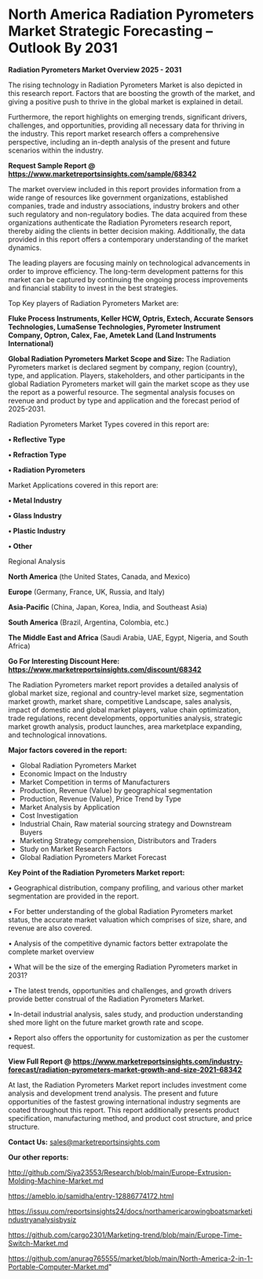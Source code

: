 # North America Radiation Pyrometers Market Strategic Forecasting – Outlook By 2031

<Strong> Radiation Pyrometers Market Overview 2025 - 2031</strong>

The rising technology in Radiation Pyrometers Market is also depicted in this research report. Factors that are boosting the growth of the market, and giving a positive push to thrive in the global market is explained in detail.

Furthermore, the report highlights on emerging trends, significant drivers, challenges, and opportunities, providing all necessary data for thriving in the industry. This report market research offers a comprehensive perspective, including an in-depth analysis of the present and future scenarios within the industry.

<strong>Request Sample Report @ <a href=https://www.marketreportsinsights.com/sample/68342>https://www.marketreportsinsights.com/sample/68342</a></strong>

The market overview included in this report provides information from a wide range of resources like government organizations, established companies, trade and industry associations, industry brokers and other such regulatory and non-regulatory bodies. The data acquired from these organizations authenticate the Radiation Pyrometers research report, thereby aiding the clients in better decision making. Additionally, the data provided in this report offers a contemporary understanding of the market dynamics.

The leading players are focusing mainly on technological advancements in order to improve efficiency. The long-term development patterns for this market can be captured by continuing the ongoing process improvements and financial stability to invest in the best strategies.

Top Key players of Radiation Pyrometers Market are:

<strong>Fluke Process Instruments, Keller HCW, Optris, Extech, Accurate Sensors Technologies, LumaSense Technologies, Pyrometer Instrument Company, Optron, Calex, Fae, Ametek Land (Land Instruments International)</strong>

<strong><b>Global Radiation Pyrometers Market Scope and Size:</b></strong>
The Radiation Pyrometers market is declared segment by company, region (country), type, and application. Players, stakeholders, and other participants in the global Radiation Pyrometers market will gain the market scope as they use the report as a powerful resource. The segmental analysis focuses on revenue and product by type and application and the forecast period of 2025-2031.

Radiation Pyrometers Market Types covered in this report are:

<strong>• Reflective Type

• Refraction Type

• Radiation Pyrometers</strong>

Market Applications covered in this report are:

<strong>• Metal Industry

• Glass Industry

• Plastic Industry

• Other</strong> 

Regional Analysis

<strong>North America</strong> (the United States, Canada, and Mexico)

<strong>Europe</strong> (Germany, France, UK, Russia, and Italy)

<strong>Asia-Pacific</strong> (China, Japan, Korea, India, and Southeast Asia)

<strong>South America</strong> (Brazil, Argentina, Colombia, etc.)

<strong>The Middle East and Africa</strong> (Saudi Arabia, UAE, Egypt, Nigeria, and South Africa)

<strong>Go For Interesting Discount Here: <a href=https://www.marketreportsinsights.com/discount/68342>https://www.marketreportsinsights.com/discount/68342</a></strong>

The Radiation Pyrometers market report provides a detailed analysis of global market size, regional and country-level market size, segmentation market growth, market share, competitive Landscape, sales analysis, impact of domestic and global market players, value chain optimization, trade regulations, recent developments, opportunities analysis, strategic market growth analysis, product launches, area marketplace expanding, and technological innovations.

<strong><b>Major factors covered in the report:</b></strong>
<ul>
  <li>Global Radiation Pyrometers Market </li>
  <li>Economic Impact on the Industry</li>
  <li>Market Competition in terms of Manufacturers</li>
  <li>Production, Revenue (Value) by geographical segmentation</li>
  <li>Production, Revenue (Value), Price Trend by Type</li>
  <li>Market Analysis by Application</li>
  <li>Cost Investigation</li>
  <li>Industrial Chain, Raw material sourcing strategy and Downstream Buyers</li>
  <li>Marketing Strategy comprehension, Distributors and Traders</li>
  <li>Study on Market Research Factors</li>
  <li>Global Radiation Pyrometers Market Forecast</li>
</ul>

<strong><b>Key Point of the Radiation Pyrometers Market report:</b></strong>

• Geographical distribution, company profiling, and various other market segmentation are provided in the report.

• For better understanding of the global Radiation Pyrometers market status, the accurate market valuation which comprises of size, share, and revenue are also covered.

• Analysis of the competitive dynamic factors better extrapolate the complete market overview

• What will be the size of the emerging Radiation Pyrometers market in 2031?

• The latest trends, opportunities and challenges, and growth drivers provide better construal of the Radiation Pyrometers Market.

• In-detail industrial analysis, sales study, and production understanding shed more light on the future market growth rate and scope.

• Report also offers the opportunity for customization as per the customer request.

<strong><b>View Full Report @ <a href=https://www.marketreportsinsights.com/industry-forecast/radiation-pyrometers-market-growth-and-size-2021-68342>https://www.marketreportsinsights.com/industry-forecast/radiation-pyrometers-market-growth-and-size-2021-68342</a></b></strong>


At last, the Radiation Pyrometers Market report includes investment come analysis and development trend analysis. The present and future opportunities of the fastest growing international industry segments are coated throughout this report. This report additionally presents product specification, manufacturing method, and product cost structure, and price structure.

<strong>Contact Us:</strong>
sales@marketreportsinsights.com

<strong>Our other reports:</strong>

<a href=http://github.com/Siya23553/Research/blob/main/Europe-Extrusion-Molding-Machine-Market.md>http://github.com/Siya23553/Research/blob/main/Europe-Extrusion-Molding-Machine-Market.md</a>

<a href=https://ameblo.jp/samidha/entry-12886774172.html>https://ameblo.jp/samidha/entry-12886774172.html</a>

<a href=https://issuu.com/reportsinsights24/docs/northamericarowingboatsmarketindustryanalysisbysiz>https://issuu.com/reportsinsights24/docs/northamericarowingboatsmarketindustryanalysisbysiz</a>

<a href=https://github.com/cargo2301/Marketing-trend/blob/main/Europe-Time-Switch-Market.md>https://github.com/cargo2301/Marketing-trend/blob/main/Europe-Time-Switch-Market.md</a>

<a href=https://github.com/anurag765555/market/blob/main/North-America-2-in-1-Portable-Computer-Market.md>https://github.com/anurag765555/market/blob/main/North-America-2-in-1-Portable-Computer-Market.md</a>"
